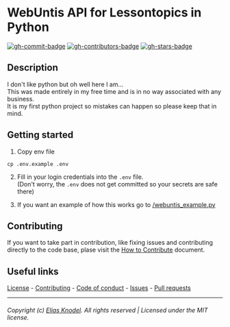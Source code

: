 # WebUntis API for Lessontopics in Python

[![gh-commit-badge][gh-commit-badge]][gh-commit]
[![gh-contributors-badge][gh-contributors-badge]][gh-contributors]
[![gh-stars-badge][gh-stars-badge]][gh-stars]

## Description

I don't like python but oh well here I am...  
This was made entirely in my free time and is in no way associated with any business.  
It is my first python project so mistakes can happen so please keep that in mind.

## Getting started

1. Copy env file

```shell
cp .env.example .env
```

2. Fill in your login credentials into the `.env` file.  
   (Don't worry, the `.env` does not get committed so your secrets are safe there)

3. If you want an example of how this works go to [/webuntis_example.py](/webuntis_example.py)

## Contributing

If you want to take part in contribution, like fixing issues and contributing directly to the code base, plase visit
the [How to Contribute][gh-contribute] document.

## Useful links

[License][gh-license] -
[Contributing][gh-contribute] -
[Code of conduct][gh-codeofconduct] -
[Issues][gh-issues] -
[Pull requests][gh-pulls]

<hr>  

###### Copyright (c) [Elias Knodel][gh-team]. All rights reserved | Licensed under the MIT license.

<!-- Variables -->

[gh-commit-badge]: https://img.shields.io/github/last-commit/elias-knodel/webuntis-lessontopic-py?style=for-the-badge&colorA=302D41&colorB=cba6f7

[gh-commit]: https://github.com/elias-knodel/webuntis-lessontopic-py/commits/main

[gh-contributors-badge]: https://img.shields.io/github/contributors/elias-knodel/webuntis-lessontopic-py?style=for-the-badge&colorA=302D41&colorB=89dceb

[gh-contributors]: https://github.com/elias-knodel/webuntis-lessontopic-py/graphs/contributors

[gh-stars-badge]: https://img.shields.io/github/stars/elias-knodel/webuntis-lessontopic?style=for-the-badge&colorA=302D41&colorB=f9e2af

[gh-stars]: https://github.com/elias-knodel/webuntis-lessontopic-py/stargazers

[gh-contribute]: https://github.com/elias-knodel/webuntis-lessontopic-py/blob/main/CONTRIBUTING.md

[gh-license]: https://github.com/elias-knodel/webuntis-lessontopic-py/blob/main/LICENSE

[gh-codeofconduct]: https://github.com/elias-knodel/webuntis-lessontopic-py/blob/main/CODE_OF_CONDUCT.md

[gh-issues]: https://github.com/elias-knodel/webuntis-lessontopic-py/issues

[gh-pulls]: https://github.com/elias-knodel/webuntis-lessontopic-py/pulls

[gh-team]: https://github.com/elias-knodel

